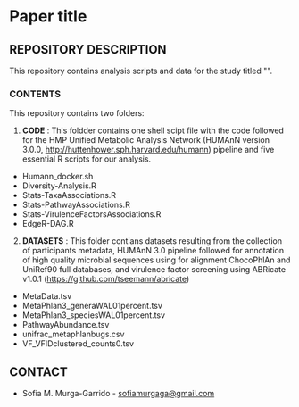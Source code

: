 # Paper title

## REPOSITORY DESCRIPTION

This repository contains analysis scripts and data for the study titled "".




### CONTENTS

This repository contains two folders:

1. **CODE** :
  This foldder contains one shell scipt file with the code followed for the HMP Unified Metabolic Analysis Network (HUMAnN version 3.0.0, http://huttenhower.sph.harvard.edu/humann) pipeline and five essential R scripts for our analysis.
  
  - Humann_docker.sh
  - Diversity-Analysis.R
  - Stats-TaxaAssociations.R
  - Stats-PathwayAssociations.R
  - Stats-VirulenceFactorsAssociations.R
  - EdgeR-DAG.R

2. **DATASETS** : 
  This folder contians datasets resulting from the collection of participants metadata, HUMAnN 3.0 pipeline followed for annotation of high quality microbial sequences using for alignment ChocoPhlAn and UniRef90 full databases, and virulence factor screening using ABRicate v1.0.1 (https://github.com/tseemann/abricate)
  
  - MetaData.tsv
  - MetaPhlan3_generaWAL01percent.tsv
  - MetaPhlan3_speciesWAL01percent.tsv
  - PathwayAbundance.tsv
  - unifrac_metaphlanbugs.csv
  - VF_VFIDclustered_counts0.tsv
 
## CONTACT
   - Sofia M. Murga-Garrido - sofiamurgaga@gmail.com
